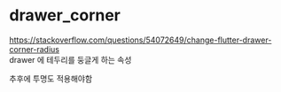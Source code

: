 # drawer_corner

https://stackoverflow.com/questions/54072649/change-flutter-drawer-corner-radius   
drawer 에 테두리를 둥글게 하는 속성 

추후에 투명도 적용해야함 


